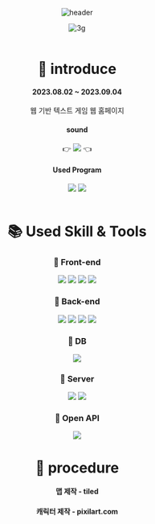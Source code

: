 <div align="center">
  
![header](https://capsule-render.vercel.app/api?type=slice&color=auto&height=200&section=header&text=TAG1&desc=@pangilK&fontSize=60&rotate=14&fontAlignY=25&fontAlign=75&descAlignY=43&descAlign=80&&animation=twinkling)
<br>

![3g](https://github.com/pangilK/TAG1/assets/129753181/ca260d87-6c6c-4a83-ada1-4646e167fd20)
<br><br/>

#  👀 introduce
#### 2023.08.02 ~ 2023.09.04
웹 기반 텍스트 게임 웹 홈페이지
<br>
#### sound
👉 [<img src="https://img.shields.io/badge/@crnnwrth-E4405F?style=for-the-badge&logo=instagram&logoColor=white" />](https://www.instagram.com/crnnwrth/) 👈
#### Used Program
<img src="https://img.shields.io/badge/Eclipse IDE-2C2255?style=for-the-badge&logo=Eclipse&logoColor=white"/> 
<img src="https://img.shields.io/badge/github-181717?style=for-the-badge&logo=github&logoColor=white">
<br><br>

# 📚 Used Skill & Tools
### 🔹 Front-end
 <img src="https://img.shields.io/badge/html5-E34F26?style=for-the-badge&logo=html5&logoColor=white"> 
  <img src="https://img.shields.io/badge/css-1572B6?style=for-the-badge&logo=css3&logoColor=white"> 
  <img src="https://img.shields.io/badge/javascript-F7DF1E?style=for-the-badge&logo=javascript&logoColor=black"> 
  <img src="https://img.shields.io/badge/jquery-0769AD?style=for-the-badge&logo=jquery&logoColor=white">
  
### 🔹 Back-end
  <img src="https://img.shields.io/badge/Apache Maven-C71A36?style=for-the-badge&logo=Apache Maven&logoColor=white" />
	<img src="https://img.shields.io/badge/Java-007396?style=for-the-badge&logo=openJDK&logoColor=white" />
  <img src="https://img.shields.io/badge/Spring-6DB33F?style=for-the-badge&logo=Spring&logoColor=white" />
  <img src="https://img.shields.io/badge/Spring Security-6DB33F?style=for-the-badge&logo=Spring Security&logoColor=white" />

### 🔹 DB
  <img src="https://img.shields.io/badge/mysql-4479A1?style=for-the-badge&logo=mysql&logoColor=white"> 
  
### 🔹 Server
  <img src="https://img.shields.io/badge/Amazon AWS-232F3E?style=for-the-badge&logo=Amazon AWS&logoColor=white" />
  <img src="https://img.shields.io/badge/Apache Tomcat-F8DC75?style=for-the-badge&logo=Apache Tomcat&logoColor=white" />

### 🔹 Open API
<img src="https://img.shields.io/badge/ChatGPTAPI-F8DC75?style=for-the-badge&logo=&logoColor=white" />
<br>

# 💙 procedure
#### 맵 제작 - tiled
#### 캐릭터 제작 - pixilart.com

